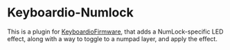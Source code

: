 # Keyboardio-Numlock

This is a plugin for [KeyboardioFirmware][fw], that adds a NumLock-specific LED
effect, along with a way to toggle to a numpad layer, and apply the effect.

 [fw]: https://github.com/keyboardio/KeyboardioFirmware
